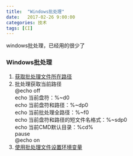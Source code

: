 ```yaml
---
title:  "Windows批处理"
date:   2017-02-26 9:00:00
categories: 技术
tags: [CI]
---
```


windows批处理，已经用的很少了

<!-- More -->

### Windows批处理
1. [获取批处理文件所在路径](http://blog.csdn.net/longtrue/article/details/2499402)
2. 批处理获取当前路径   
	@echo off  
	echo 当前盘符：%~d0   
	echo 当前盘符和路径：%~dp0   
	echo 当前批处理全路径：%~f0   
	echo 当前盘符和路径的短文件名格式：%~sdp0   
	echo 当前CMD默认目录：%cd%   
	pause   
	@echo on  
3. [使用批处理文件设置环境变量](http://blog.csdn.net/clever101/article/details/7956308)